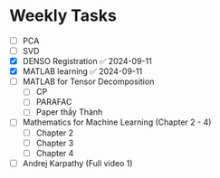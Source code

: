 # Weekly Tasks
- [ ] PCA
- [ ] SVD
- [x] DENSO Registration ✅ 2024-09-11
- [x] MATLAB learning ✅ 2024-09-11
- [ ] MATLAB for Tensor Decomposition
	- [ ] CP 
	- [ ] PARAFAC
	- [ ] Paper thầy Thành
- [ ] Mathematics for Machine Learning (Chapter 2 - 4)
	- [ ] Chapter 2
	- [ ] Chapter 3
	- [ ] Chapter 4
- [ ] Andrej Karpathy (Full video 1)